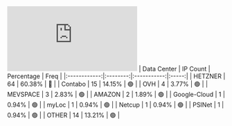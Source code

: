 ![Diagramm](https://github.com/obajay/StateSync-snapshots/blob/main/Projects/Ojo/1/README.md)
| Data Center | IP Count | Percentage | Freq |
|:------------:|:--------:|:-----------:|:-----:|
| HETZNER | 64 | 60.38% | 🔴 |
| Contabo | 15 | 14.15% | 🟢 |
| OVH | 4 | 3.77% | 🟢 |
| MEVSPACE | 3 | 2.83% | 🟢 |
| AMAZON | 2 | 1.89% | 🟢 |
| Google-Cloud | 1 | 0.94% | 🟢 |
| myLoc | 1 | 0.94% | 🟢 |
| Netcup | 1 | 0.94% | 🟢 |
| PSINet | 1 | 0.94% | 🟢 |
| OTHER | 14 | 13.21% | 🟢 |